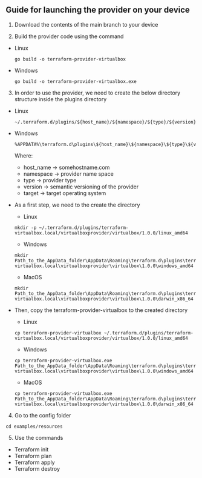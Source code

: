 ## Guide for launching the provider on your device 

1. Download the contents of the main branch to your device

2. Build the provider code using the command
  * Linux
    ```
    go build -o terraform-provider-virtualbox
    ```
    
  * Windows
    ```
    go build -o terraform-provider-virtualbox.exe
    ```

3. In order to use the provider, we need to create the below directory structure inside the plugins directory 
  * Linux
    ```
    ~/.terraform.d/plugins/${host_name}/${namespace}/${type}/${version}/${target}
    ```

  * Windows
    ```
    %APPDATA%\terraform.d\plugins\${host_name}\${namespace}\${type}\${version}\${target}
    ```
    Where:
      * host_name -> somehostname.com
      * namespace -> provider name space
      * type -> provider type
      * version -> semantic versioning of the provider
      * target -> target operating system

  * As a first step, we need to the create the directory
    * Linux
    ```
    mkdir -p ~/.terraform.d/plugins/terraform-virtualbox.local/virtualboxprovider/virtualbox/1.0.0/linux_amd64
    ```
    
    * Windows
    ```
    mkdir Path_to_the_AppData_folder\AppData\Roaming\terraform.d\plugins\terraform-virtualbox.local\virtualboxprovider\virtualbox\1.0.0\windows_amd64
    ```
    
    * MacOS
    ```
    mkdir Path_to_the_AppData_folder\AppData\Roaming\terraform.d\plugins\terraform-virtualbox.local\virtualboxprovider\virtualbox\1.0.0\darwin_x86_64
    ```
    
  * Then, copy the terraform-provider-virtualbox to the created directory
    * Linux
    ```
    cp terraform-provider-virtualbox ~/.terraform.d/plugins/terraform-virtualbox.local/virtualboxprovider/virtualbox/1.0.0/linux_amd64
    ```
    
    * Windows
    ```
    cp terraform-provider-virtualbox.exe Path_to_the_AppData_folder\AppData\Roaming\terraform.d\plugins\terraform-virtualbox.local\virtualboxprovider\virtualbox\1.0.0\windows_amd64
    ```
    
    * MacOS
    ```
    cp terraform-provider-virtualbox.exe Path_to_the_AppData_folder\AppData\Roaming\terraform.d\plugins\terraform-virtualbox.local\virtualboxprovider\virtualbox\1.0.0\darwin_x86_64
    ```
    
4. Go to the config folder
```
cd examples/resources
```

5. Use the commands 
  * Terraform init
  * Terraform plan
  * Terraform apply
  * Terraform destroy
